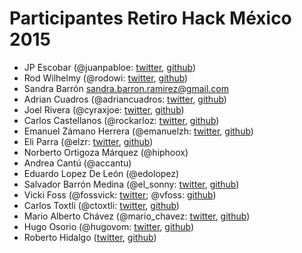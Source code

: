 # Participantes Retiro Hack México 2015

- JP Escobar (@juanpabloe: [twitter](http://twitter.com/juanpabloe), [github](http://github.com/juanpabloe))
- Rod Wilhelmy (@rodowi: [twitter](http://twitter.com/rodowi), [github](http://github.com/rodowi))
- Sandra Barrón sandra.barron.ramirez@gmail.com
- Adrian Cuadros (@adriancuadros: [twitter](http://twitter.com/adriancuadros), [github](http://github.com/adriancuadros))
- Joel Rivera (@cyraxjoe: [twitter](http://twitter.com/cyraxjoe), [github](http://github.com/cyraxjoe))
- Carlos Castellanos (@rockarloz: [twitter](http://twitter.com/rockarloz), [github](http://github.com/rockarloz))
- Emanuel Zámano Herrera (@emanuelzh: [twitter](http://twitter.com/emanuelzh), [github](http://github.com/emanuelzh))
- Eli Parra (@elzr: [twitter](http://twitter.com/elzr), [github](http://github.com/elzr))
- Norberto Ortigoza Márquez (@hiphoox)
- Andrea Cantú (@accantu)
- Eduardo Lopez De León (@edolopez)
- Salvador Barrón Medina (@el_sonny: [twitter](http://twitter.com/el_sonny), [github](http://github.com/el-sonny))
- Vicki Foss (@fossvick: [twitter](http://twitter.com/fossvick); @vfoss: [github](http://github.com/vfoss))
- Carlos Toxtli (@ctoxtli: [twitter](http://twitter.com/ctoxtli), [github](http://github.com/psykohack))
- Mario Alberto Chávez (@mario_chavez: [twitter](http://twitter.com/mario_chavez), [github](http://github.com/mariochavez))
- Hugo Osorio (@hugovom: [twitter](http://twitter.com/hugovom), [github](http://github.com/hugovom))
- Roberto Hidalgo ([twitter](https://twitter.com/unRob), [github](https://github.com/unRob))
